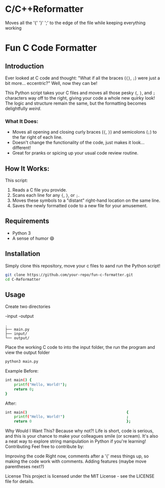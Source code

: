 # C/C++Reformatter
Moves all the '{' '}' ';' to the edge of the file while keeping everything working

# Fun C Code Formatter

## Introduction

Ever looked at C code and thought: "What if all the braces (`{}`, `;`) were just a bit more... eccentric?" Well, now they can be!

This Python script takes your C files and moves all those pesky `{`, `}`, and `;` characters way off to the right, giving your code a whole new quirky look! The logic and structure remain the same, but the formatting becomes delightfully *weird*.

### What It Does:

- Moves all opening and closing curly braces (`{`, `}`) and semicolons (`;`) to the far right of each line.
- Doesn't change the functionality of the code, just makes it look... different!
- Great for pranks or spicing up your usual code review routine.

## How It Works:

This script:
1. Reads a C file you provide.
2. Scans each line for any `{`, `}`, or `;`.
3. Moves these symbols to a "distant" right-hand location on the same line.
4. Saves the newly formatted code to a new file for your amusement.

## Requirements

- Python 3
- A sense of humor 😄

## Installation

Simply clone this repository, move your c files to aand run the Python script!

```bash
git clone https://github.com/your-repo/fun-c-formatter.git
cd C-Reformatter

```

## Usage

Create two directories

-input
-output
```
.
├── main.py
├── input/
└── output/
```

Place the working C code to into the input folder, the run the program and view the output folder

```bash
python3 main.py
```



Example
Before:
```bash
int main() {
    printf("Hello, World!");
    return 0;
}
```

After:
```bash
int main()                                             {
    printf("Hello, World!")                            ;
    return 0                                           };
```

Why Would I Want This?
Because why not?! Life is short, code is serious, and this is your chance to make your colleagues smile (or scream).
It's also a neat way to explore string manipulation in Python if you're learning!
Contributing
Feel free to contribute by:

Improving the code
Right now, comments after a '{' mess things up, so making the code work with comments.
Adding features (maybe move parentheses next?)


License
This project is licensed under the MIT License - see the LICENSE file for details.


